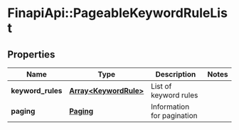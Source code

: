 # FinapiApi::PageableKeywordRuleList

## Properties
Name | Type | Description | Notes
------------ | ------------- | ------------- | -------------
**keyword_rules** | [**Array&lt;KeywordRule&gt;**](KeywordRule.md) | List of keyword rules | 
**paging** | [**Paging**](Paging.md) | Information for pagination | 


